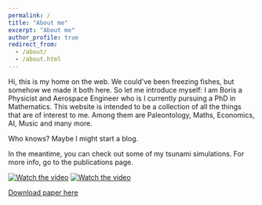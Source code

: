 ```yaml
---
permalink: /
title: "About me"
excerpt: "About me"
author_profile: true
redirect_from: 
  - /about/
  - /about.html
---
```


Hi, this is my home on the web. We could've been freezing fishes, but somehow we made it both here. So let me introduce myself: I am Boris a Physicist and Aerospace Engineer who is I currently pursuing a PhD in Mathematics. This website is intended to be a collection of all the things that are of interest to me. Among them are Paleontology, Maths, Economics, AI, Music and many more.

Who knows? Maybe I might start a blog.

In the meantime, you can check out some of my tsunami simulations. For more info, go to the publications page.

[![Watch the video](https://bonevbs.github.io/files/amr_showcase_prev.png)](https://bonevbs.github.io/files/amr_showcase.mp4) 
[![Watch the video](https://bonevbs.github.io/files/tohoku_prev.png)](https://bonevbs.github.io/files/tohoku.mp4)  

[Download paper here](https://infoscience.epfl.ch/record/232449?ln=en)
